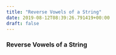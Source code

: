 ```yaml
---
title: "Reverse Vowels of a String"
date: 2019-08-12T08:39:26.791419+00:00
draft: false
---
```


### Reverse Vowels of a String
